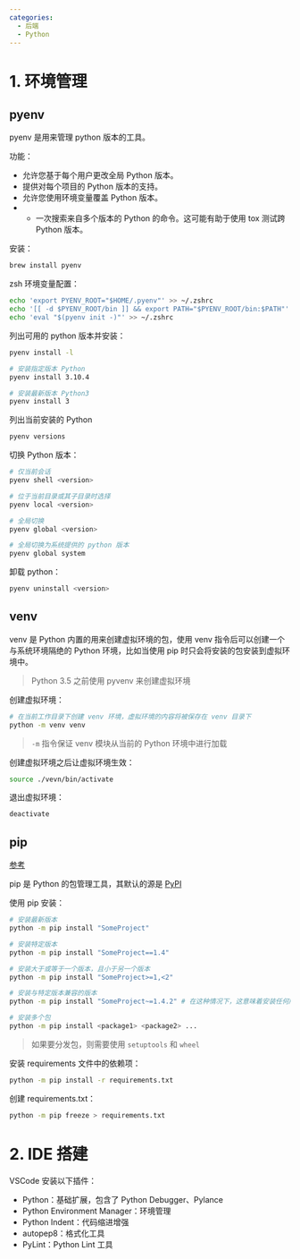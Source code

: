 ```yaml
---
categories:
  - 后端
  - Python
---
```

# 1. 环境管理

## pyenv

pyenv 是用来管理 python 版本的工具。

功能：

- 允许您基于每个用户更改全局 Python 版本。
- 提供对每个项目的 Python 版本的支持。
- 允许您使用环境变量覆盖 Python 版本。
- - 一次搜索来自多个版本的 Python 的命令。这可能有助于使用 tox 测试跨 Python 版本。

安装：

```sh
brew install pyenv
```

zsh 环境变量配置：

```sh
echo 'export PYENV_ROOT="$HOME/.pyenv"' >> ~/.zshrc
echo '[[ -d $PYENV_ROOT/bin ]] && export PATH="$PYENV_ROOT/bin:$PATH"' >> ~/.zshrc
echo 'eval "$(pyenv init -)"' >> ~/.zshrc
```

列出可用的 python 版本并安装：

```sh
pyenv install -l

# 安装指定版本 Python
pyenv install 3.10.4

# 安装最新版本 Python3
pyenv install 3
```

列出当前安装的 Python

```sh
pyenv versions
```

切换 Python 版本：

```sh
# 仅当前会话
pyenv shell <version>

# 位于当前目录或其子目录时选择
pyenv local <version>

# 全局切换
pyenv global <version>

# 全局切换为系统提供的 python 版本
pyenv global system
```

卸载 python：

```sh
pyenv uninstall <version>
```

## venv

venv 是 Python 内置的用来创建虚拟环境的包，使用 venv 指令后可以创建一个与系统环境隔绝的 Python 环境，比如当使用 pip 时只会将安装的包安装到虚拟环境中。

> Python 3.5 之前使用 pyvenv 来创建虚拟环境

创建虚拟环境：

```sh
# 在当前工作目录下创建 venv 环境，虚拟环境的内容将被保存在 venv 目录下
python -m venv venv
```

> `-m` 指令保证 venv 模块从当前的 Python 环境中进行加载

创建虚拟环境之后让虚拟环境生效：

```sh
source ./vevn/bin/activate
```

退出虚拟环境：

```sh
deactivate
```

## pip

[参考](https://packaging.python.org/en/latest/tutorials/installing-packages/#source-distributions-vs-wheels)

pip 是 Python 的包管理工具，其默认的源是 [PyPI](https://pypi.org/)

使用 pip 安装：

```sh
# 安装最新版本
python -m pip install "SomeProject"

# 安装特定版本
python -m pip install "SomeProject==1.4"

# 安装大于或等于一个版本，且小于另一个版本
python -m pip install "SomeProject>=1,<2"

# 安装与特定版本兼容的版本
python -m pip install "SomeProject~=1.4.2" # 在这种情况下，这意味着安装任何版本“==1.4.*”也是“>=1.4.2”的版本

# 安装多个包
python -m pip install <package1> <package2> ...
```

> 如果要分发包，则需要使用 `setuptools` 和 `wheel`

安装 requirements 文件中的依赖项：

```sh
python -m pip install -r requirements.txt
```

创建 requirements.txt：

```sh
python -m pip freeze > requirements.txt
```

# 2. IDE 搭建

VSCode 安装以下插件：

- Python：基础扩展，包含了 Python Debugger、Pylance
- Python Environment Manager：环境管理
- Python Indent：代码缩进增强
- autopep8：格式化工具
- PyLint：Python Lint 工具